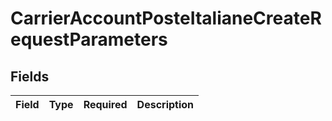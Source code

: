 # CarrierAccountPosteItalianeCreateRequestParameters


## Fields

| Field       | Type        | Required    | Description |
| ----------- | ----------- | ----------- | ----------- |